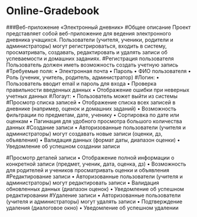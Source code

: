 # Online-Gradebook
###Веб-приложение «Электронный дневник»
#Общее описание
Проект представляет собой веб-приложение для ведения электронного дневника учащихся.
Пользователи (учителя, ученики, родители и администраторы) могут регистрироваться, входить в систему, просматривать, создавать, редактировать и удалять записи об успеваемости и домашних заданиях.
#Регистрация пользователя
Пользователь должен иметь возможность создать учетную запись
#Требуемые поля:
•	Электронная почта
•	Пароль 
•	ФИО пользователя
•	Роль (ученик, учитель, родитель, администратор)
#Логин:
•	Пользователь вводит email и пароль для входа
•	Проверка правильности введенных данных
•	Отображение ошибки при неверных учетных данных
#Логаут:
•	Пользователь может выйти из системы
#Просмотр списка записей 
•	Отображение списка всех записей в дневнике (например, оценок и домашних заданий)
•	Возможность фильтрации по предметам, дате, ученику
•	Сортировка по дате или оценкам
•	Пагинация для удобного просмотра большого количества данных
#Создание записи 
•	Авторизованные пользователи (учителя и администраторы) могут создавать новые записи (оценки, дз, объявления)
•	Валидация данных (формат даты, диапазон оценки)
•	Уведомление об успешном создании записи

#Просмотр деталей записи 
•	Отображение полной информации о конкретной записи (предмет, ученик, дата, оценка, дз)
•	Возможность для родителей и учеников просматривать оценки и объявления
#Редактирование записи 
•	Авторизованные пользователи (учителя и администраторы) могут редактировать записи
•	Валидация обновленных данных (диапазон оценок)
•	Уведомление об успешном редактировании
#Удаление записи 
•	Авторизованные пользователи (учителя и администраторы) могут удалять записи
•	Подтверждение удаления (диалоговое окно)
•	Уведомление об успешном удалении

